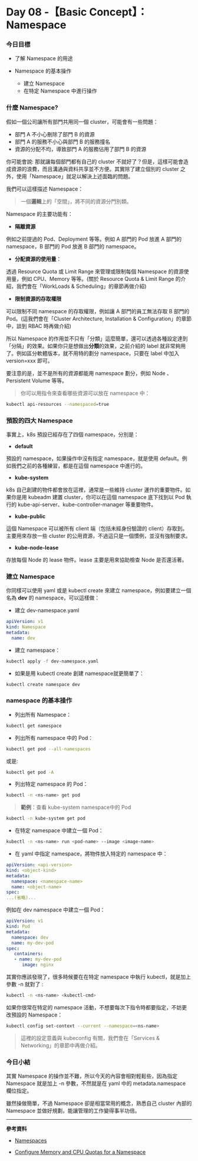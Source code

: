 # Day 08 -【Basic Concept】：Namespace

### 今日目標

* 了解 Namespace 的用途

* Namespace 的基本操作
  * 建立 Namespace
  * 在特定 Namespace 中進行操作

### 什麼 Namespace?

假如一個公司讓所有部門共用同一個 cluster，可能會有一些問題：

   * 部門 A 不小心刪除了部門 B 的資源
   * 部門 A 的服務不小心與部門 B 的服務撞名
   * 資源的分配不均，導致部門 A 的服務佔用了部門 B 的資源

你可能會說: 那就讓每個部門都有自己的 cluster 不就好了？但是，這樣可能會造成資源的浪費，而且溝通與資料共享並不方便。其實除了建立個別的 cluster 之外，使用「Namespace」就足以解決上述面臨的問題。

我們可以這樣描述 Namespace：

> 一個**邏輯**上的「空間」，將不同的資源分門別類。

Namespace 的主要功能有：

* **隔離資源**

例如之前提過的 Pod、Deployment 等等。例如 A 部門的 Pod 放進 A 部門的 namespace，B 部門的 Pod 放進 B 部門的 namespace。

* **分配資源的使用量**：
   
透過 Resource Quota 或 Limit Range 來管理或限制每個 Namespace 的資源使用量，例如 CPU、Memory 等等。(關於 Resource Quota & Limit Range 的介紹，我們會在「WorkLoads & Scheduling」的章節再做介紹)

* **限制資源的存取權限**
   
可以限制不同 namespace 的存取權限，例如讓 A 部門的員工無法存取 B 部門的 Pod。(這我們會在「Cluster Architecture, Installation & Configuration」的章節中，談到 RBAC 時再做介紹)

所以 Namespace 的作用並不只有「分類」這麼簡單，還可以透過各種設定達到「分隔」的效果。如果你只是想做出**分類**的效果，之前介紹的 label 就非常夠用了。例如區分軟體版本，就不用特的劃分 namespace，只要在 label 中加入 version=xxx 即可。

要注意的是，並不是所有的資源都能用 namespace 劃分，例如 Node 、Persistent Volume 等等。

> 你可以用指令來查看哪些資源可以放在 namespace 中：

```bash
kubectl api-resources --namespaced=true
```

### 預設的四大 Namespace

事實上，k8s 預設已經存在了四個 namespace，分別是：

* **default**

預設的 namespace，如果操作中沒有指定 namespace，就是使用 default。例如我們之前的各種練習，都是在這個 namespace 中進行的。

* **kube-system**

k8s 自己創建的物件都會放在這裡，通常是一些維持 cluster 運作的重要物件。如果你是用 kubeadm 建置 cluster，你可以在這個 namespace 底下找到以 Pod 執行的 kube-api-server、kube-controller-manager 等重要物件。

* **kube-public**

這個 Namespace 可以被所有 client 端（包括未經身份驗證的 client）存取到。主要用來存放一些 cluster 的公用資源，不過這只是一個慣例，並沒有強制要求。

* **kube-node-lease**

存放每個 Node 的 lease 物件。lease 主要是用來協助檢查 Node 是否還活著。


### 建立 Namespace

你同樣可以使用 yaml 或是 kubectl create 來建立 namespace，例如要建立一個名為 **dev** 的 namespace，可以這樣做：

* 建立 dev-namespace.yaml

```yaml
apiVersion: v1
kind: Namespace
metadata:
  name: dev
```

* 建立 namespace：
```bash
kubectl apply -f dev-namespace.yaml
```

* 如果是用 kubectl create 創建 namespace就更簡單了：
```bash
kubectl create namespace dev
```

### namespace 的基本操作

* 列出所有 Namespace：
```bash
kubectl get namespace
```

* 列出所有 namespace 中的 Pod：
```bash
kubectl get pod --all-namespaces
```
或是:
```bash
kubectl get pod -A
```

* 列出特定 namespace 的 Pod：

```bash
kubectl -n <ns-name> get pod 
```

> **範例**：查看 kube-system namespace中的 Pod
```bash
kubectl -n kube-system get pod
```

*  在特定 namespace 中建立一個 Pod：

```bash
kubectl -n <ns-name> run <pod-name> --image <image-name>
```

* 在 yaml 中指定 namespace，將物件放入特定的 namespace 中：
```yaml
apiVersion: <api-version>
kind: <object-kind>
metadata:
  namespace: <namespace-name>
  name: <object-name>
spec:
...(省略)...
```

例如在 dev namespace 中建立一個 Pod：

```yaml
apiVersion: v1
kind: Pod
metadata:
  namespace: dev
  name: my-dev-pod
spec:
   containers:
   - name: my-dev-pod
      image: nginx
```

其實你應該發現了，很多時候要在在特定 namespace 中執行 kubectl，就是加上參數 -n 就對了 :

```bash
kubectl -n <ns-name> <kubectl-cmd>
```

如果你很常在特定的 namespace 活動，不想要每次下指令時都要指定，不妨更改預設的 Namespace：

```bash
kubectl config set-context --current --namespace=<ns-name>
```

> 這裡的設定意義與 kubeconfig 有關，我們會在「Services & Networking」的章節中再做介紹。

### 今日小結

其實 Namespace 的操作並不難，所以今天的內容會相對輕鬆些，因為指定 Namespace 就是加上 -n 參數，不然就是在 yaml 中的 metadata.namespace 欄位指定。

雖然操做簡單，不過 Namespace 卻是相當常用的概念，熟悉自己 cluster 內部的 Namespace 並做好規劃，能讓管理的工作變得事半功倍。

-----
**參考資料**
* [Namespaces](https://kubernetes.io/docs/concepts/overview/working-with-objects/namespaces/)

* [Configure Memory and CPU Quotas for a Namespace](https://kubernetes.io/docs/tasks/administer-cluster/manage-resources/quota-memory-cpu-namespace/)

